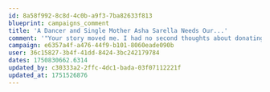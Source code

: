 ```yaml
---
id: 8a58f992-8c8d-4c0b-a9f3-7ba82633f813
blueprint: campaigns_comment
title: 'A Dancer and Single Mother Asha Sarella Needs Our...'
comment: '"Your story moved me. I had no second thoughts about donating. It’s not just about money — it’s about standing with someone during their most difficult time. I''m praying for your success and the well-being of everyone involved."'
campaign: e6357a4f-a476-44f9-b101-8060eade090b
user: 36c15827-3b4f-41dd-8424-3bc242179784
dates: 1750830662.6314
updated_by: c30333a2-2ffc-4dc1-bada-03f07112221f
updated_at: 1751526876
---
```


